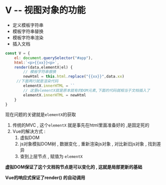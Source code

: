 # V -- 视图对象的功能

- 定义模板字符串
- 模板字符串替换
- 模板字符串渲染
- 插入文档

```js
const V = {
    el: document.querySelector("#app"),
    html:`<p>{{xx}}<p>`,
    render(data,elementX|el) {
        // 模板字符串替换
        newHtml = this.html.replace("{{xx}}",data.xx)
     //下面两行就是渲染代码   
        elementX.innerHTML = ``
        // 这里elementX就是原本就有的DOM元素,下面的代码就相当于文档插入了
        elementX.innerHTML = newHtml
    }
}
```



现在问题的关键就是`elementX`的获取

1. 传统的MVC , 这个`elementX` 就是事先在html里面准备好的 ,是固定死的
2. Vue的解决方式 : 
   1. 虚拟DOM
   2. js对象模拟DOM树 , 数据变化 , 重新渲染js对象 , 对比新旧js对象 , 找到差异
   3. 查到上层节点 , 赋值为 `elementX`

**虚拟DOM保证了这个文档钩节点是可以变化的 , 这就是局部更新的基础**





**Vue的响应式保证了render() 的自动调用**

